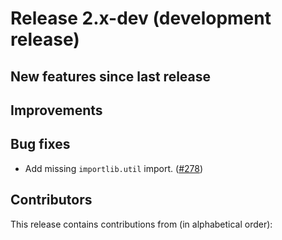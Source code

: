 # Release 2.x-dev (development release)

## New features since last release

## Improvements

## Bug fixes

* Add missing `importlib.util` import.
([#278](https://github.com/MadAnalysis/madanalysis5/pull/278))

## Contributors

This release contains contributions from (in alphabetical order):
